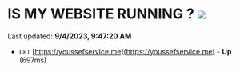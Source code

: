 # IS MY WEBSITE RUNNING ? [![](https://img.shields.io/static/v1?label=Sponsor&message=%E2%9D%A4&logo=GitHub&color=%23fe8e86)](https://github.com/sponsors/<username>)

Last updated: **9/4/2023, 9:47:20 AM**

- `GET` [https://youssefservice.me](https://youssefservice.me) - **Up** (697ms)
